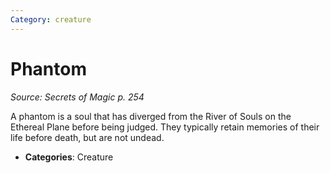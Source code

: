 ```yaml
---
Category: creature
---
```

# Phantom  
*Source: Secrets of Magic p. 254*  

A phantom is a soul that has diverged from the River of Souls on the Ethereal Plane before being judged. They typically retain memories of their life before death, but are not undead.

- **Categories**: Creature